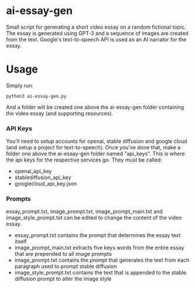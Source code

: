 # ai-essay-gen

Small script for generating a short video essay on a random fictional topic. The essay is generated using GPT-3 and a sequence of images are created from the text. Google's text-to-speech API is used as an AI narrator for the essay.

# Usage

Simply run:

```
python3 ai-essay-gen.py
```
And a folder will be created one above the ai-essay-gen folder containing the video essay (and supporting resources). 

### API Keys
You'll need to setup accounts for openai, stable diffusion and google cloud (and setup a project for text-to-speech). Once you've done that, make a folder one above the ai-essay-gen folder named "api_keys". This is where the api keys for the respective services go. They must be called: 
- openai_api_key
- stablediffusion_api_key
- googlecloud_api_key.json

### Prompts
essay_prompt.txt, image_prompt.txt, image_prompt_main.txt and image_style_prompt.txt can be edited to change the content of the video essay. 
- essay_prompt.txt contains the prompt that determines the essay text itself
- image_prompt_main.txt extracts five keys words from the entire essay that are prepended to all image prompts
- image_prompt.txt contains the prompt that generates the text from each paragraph used to prompt stable diffusion
- image_style_prompt.txt contains the text that is appended to the stable diffusion prompt to alter the image style
